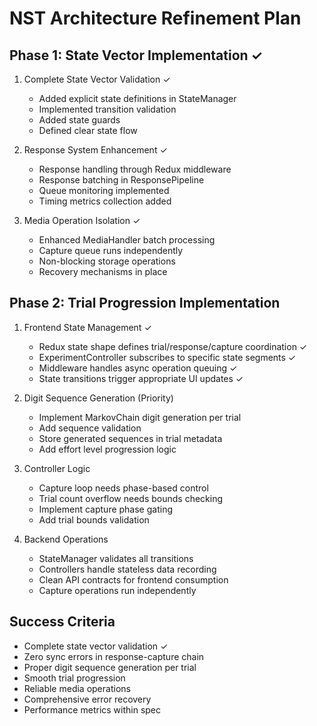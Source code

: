 # NST Architecture Refinement Plan

## Phase 1: State Vector Implementation ✓
1. Complete State Vector Validation ✓
   - Added explicit state definitions in StateManager
   - Implemented transition validation
   - Added state guards
   - Defined clear state flow

2. Response System Enhancement ✓
   - Response handling through Redux middleware
   - Response batching in ResponsePipeline
   - Queue monitoring implemented
   - Timing metrics collection added

3. Media Operation Isolation ✓
   - Enhanced MediaHandler batch processing
   - Capture queue runs independently
   - Non-blocking storage operations
   - Recovery mechanisms in place

## Phase 2: Trial Progression Implementation
1. Frontend State Management ✓
   - Redux state shape defines trial/response/capture coordination ✓
   - ExperimentController subscribes to specific state segments ✓
   - Middleware handles async operation queuing ✓
   - State transitions trigger appropriate UI updates ✓

2. Digit Sequence Generation (Priority)
   - Implement MarkovChain digit generation per trial
   - Add sequence validation
   - Store generated sequences in trial metadata
   - Add effort level progression logic

3. Controller Logic
   - Capture loop needs phase-based control
   - Trial count overflow needs bounds checking
   - Implement capture phase gating
   - Add trial bounds validation

4. Backend Operations
   - StateManager validates all transitions
   - Controllers handle stateless data recording
   - Clean API contracts for frontend consumption
   - Capture operations run independently

## Success Criteria
- Complete state vector validation ✓
- Zero sync errors in response-capture chain
- Proper digit sequence generation per trial
- Smooth trial progression
- Reliable media operations
- Comprehensive error recovery
- Performance metrics within spec
